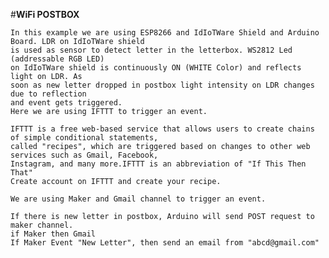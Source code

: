 #**WiFi POSTBOX**
    
    In this example we are using ESP8266 and IdIoTWare Shield and Arduino Board. LDR on IdIoTWare shield 
    is used as sensor to detect letter in the letterbox. WS2812 Led (addressable RGB LED) 
    on IdIoTWare shield is continuously ON (WHITE Color) and reflects light on LDR. As 
    soon as new letter dropped in postbox light intensity on LDR changes due to reflection 
    and event gets triggered.
    Here we are using IFTTT to trigger an event.
    
    IFTTT is a free web-based service that allows users to create chains of simple conditional statements,
    called "recipes", which are triggered based on changes to other web services such as Gmail, Facebook,
    Instagram, and many more.IFTTT is an abbreviation of "If This Then That"
    Create account on IFTTT and create your recipe.
    
    We are using Maker and Gmail channel to trigger an event.
    
    If there is new letter in postbox, Arduino will send POST request to maker channel.  
    if Maker then Gmail
    If Maker Event "New Letter", then send an email from "abcd@gmail.com" 
